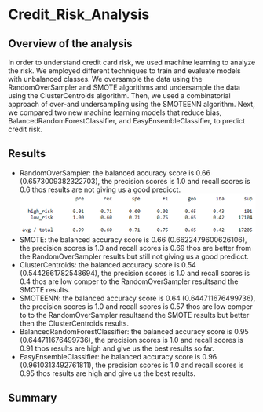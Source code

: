 # Credit_Risk_Analysis

## Overview of the analysis
In order to understand credit card risk, we used machine learning to analyze the risk. We employed different techniques to train and evaluate models with unbalanced classes. We oversample the data using the RandomOverSampler and SMOTE algorithms and undersample the data using the ClusterCentroids algorithm. Then, we used a combinatorial approach of over-and undersampling using the SMOTEENN algorithm. Next, we compared two new machine learning models that reduce bias, BalancedRandomForestClassifier, and EasyEnsembleClassifier, to predict credit risk. 

## Results
- RandomOverSampler: the balanced accuracy score is 0.66 (0.6573009382322703), the precision scores is 1.0 and recall scores is 0.6 thos results are not giving us a good predicct.  
![RandomOverSampler.png](/Resurcees/RandomOverSampler.png)
- SMOTE: the balanced accuracy score is 0.66 (0.6622479600626106), the precision scores is 1.0 and recall scores is 0.69 thos are better from the RandomOverSampler results but still not giving us a good predicct.  
- ClusterCentroids:  the balanced accuracy score is 0.54 (0.5442661782548694), the precision scores is 1.0 and recall scores is 0.4 thos are low comper to the RandomOverSampler resultsand the SMOTE results.
- SMOTEENN: the balanced accuracy score is 0.64 (0.644711676499736), the precision scores is 1.0 and recall scores is 0.57 thos are low comper to to the RandomOverSampler resultsand the SMOTE results but better then the ClusterCentroids results.
- BalancedRandomForestClassifier: the balanced accuracy score is 0.95 (0.644711676499736), the precision scores is 1.0 and recall scores is 0.91 thos results are high and give us the best results so far.  
- EasyEnsembleClassifier: he balanced accuracy score is 0.96 (0.9610313492761811), the precision scores is 1.0 and recall scores is 0.95 thos results are high and give us the best results.  


## Summary
